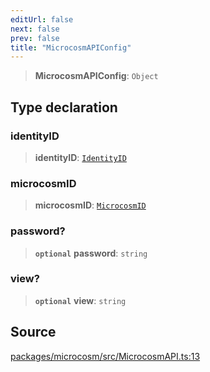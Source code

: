 ```yaml
---
editUrl: false
next: false
prev: false
title: "MicrocosmAPIConfig"
---
```


> **MicrocosmAPIConfig**: `Object`

## Type declaration

### identityID

> **identityID**: [`IdentityID`](IdentityID.md)

### microcosmID

> **microcosmID**: [`MicrocosmID`](MicrocosmID.md)

### password?

> **`optional`** **password**: `string`

### view?

> **`optional`** **view**: `string`

## Source

[packages/microcosm/src/MicrocosmAPI.ts:13](https://github.com/nodenogg-in/alpha-p2p/blob/eef58d6a6d6a6f76abda4ba5686a340e45c0c40b/packages/microcosm/src/MicrocosmAPI.ts#L13)
